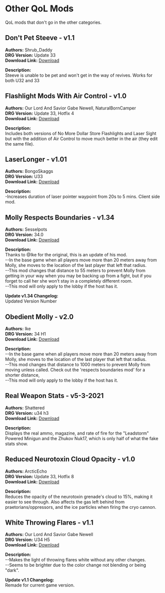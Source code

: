 # Other QoL Mods

QoL mods that don't go in the other categories.

<!-- mod list -->

## Don't Pet Steeve - v1.1
**Authors:** Shrub_Daddy  
**DRG Version:** Update 33  
**Download Link:** [Download](https://github.com/ArcticEcho/DRG-Mods/raw/2b8f0abe2b1828325f53dc456cdc207841af30b5/Quality%20of%20Life/Other/Don%27t%20Pet%20Steeve%20-%20V1.1%20_P.pak)  

**Description:**  
Steeve is unable to be pet and won't get in the way of revives. Works for both U32 and 33

## Flashlight Mods With Air Control - v1.0
**Authors:** Our Lord And Savior Gabe Newell, NaturalBornCamper  
**DRG Version:** Update 33, Hotfix 4  
**Download Link:** [Download](https://github.com/ArcticEcho/DRG-Mods/raw/f29c2013f366a10799c54628e09dbea94e0000d7/Quality%20of%20Life/Other/Flashlight%20Mods%20With%20Air%20Control%20-%20V1.0.zip)  

**Description:**  
Includes both versions of No More Dollar Store Flashlights and Laser Sight but with the addition of Air Control to move much better in the air (they edit the same file).

## LaserLonger - v1.01
**Authors:** BongoSkaggs  
**DRG Version:** U33  
**Download Link:** [Download](https://github.com/ArcticEcho/DRG-Mods/raw/935aac2202602bb06a4f094773ba0ec455ecb81a/Quality%20of%20Life/Other/LaserLonger%20-%20V1.01%20_P.pak)  

**Description:**  
-Increases duration of laser pointer waypoint from 20s to 5 mins. Client side mod.

## Molly Respects Boundaries - v1.34
**Authors:** Sesselpots  
**DRG Version:** 34.0  
**Download Link:** [Download](https://github.com/ArcticEcho/DRG-Mods/raw/5b67f2ab6f768b114497edc40a3890a6b755cf89/Quality%20of%20Life/Other/Molly%20Respects%20Boundaries%20-%20V1.34%20_P.pak)  

**Description:**  
Thanks to @Ike for the original, this is an update of his mod.  
--In the base game when all players move more than 20 meters away from Molly, she moves to the location of the last player that left that radius.   
--This mod changes that distance to 55 meters to prevent Molly from getting in your way when you may be backing up from a fight, but if you forget to call her she won’t stay in a completely different room.   
--This mod will only apply to the lobby if the host has it.

**Update v1.34 Changelog:**  
Updated Version Number

## Obedient Molly - v2.0
**Authors:** Ike  
**DRG Version:** 34 H1  
**Download Link:** [Download](https://github.com/ArcticEcho/DRG-Mods/raw/56932c0dadb567ec3f59a5e176cfaf0f7c5f357b/Quality%20of%20Life/Other/Obedient%20Molly%20-%20V2.0%20_P.pak)  

**Description:**  
--In the base game when all players move more than 20 meters away from Molly, she moves to the location of the last player that left that radius.  
--This mod changes that distance to 1000 meters to prevent Molly from moving unless called. Check out the 'respects boundaries mod' for a shorter distance,  
--This mod will only apply to the lobby if the host has it.

## Real Weapon Stats - v5-3-2021
**Authors:** Shattered  
**DRG Version:** u34 h3  
**Download Link:** [Download](https://github.com/ArcticEcho/DRG-Mods/raw/8c6d5d3665eda971e49c00fcf39b31548af577a9/Quality%20of%20Life/Other/Real%20Weapon%20Stats%20-%20V5-3-2021%20_P.pak)  

**Description:**  
Displays the real ammo, magazine, and rate of fire for the "Leadstorm" Powered Minigun and the Zhukov Nuk17, which is only half of what the fake stats show.

## Reduced Neurotoxin Cloud Opacity - v1.0
**Authors:** ArcticEcho  
**DRG Version:** Update 33, Hotfix 8  
**Download Link:** [Download](https://github.com/ArcticEcho/DRG-Mods/raw/e7fc0438fdbc05d1d4b2652d9a63bef4c39b4265/Quality%20of%20Life/Other/Reduced%20Neurotoxin%20Cloud%20Opacity%20-%20V1.0%20_P.pak)  

**Description:**  
Reduces the opacity of the neurotoxin grenade's cloud to 15%, making it easier to see through. Also affects the gas left behind from praetorians/oppressors, and the ice particles when firing the cryo cannon.

## White Throwing Flares - v1.1
**Authors:** Our Lord And Savior Gabe Newell  
**DRG Version:** U34 H5  
**Download Link:** [Download](https://github.com/ArcticEcho/DRG-Mods/raw/aaeda1dbe5507169dfde83c9d08dffd4c905b64b/Quality%20of%20Life/Other/White%20Throwing%20Flares%20-%20V1.1%20_P.pak)  

**Description:**  
--Makes the light of throwing flares white without any other changes.  
--Seems to be brighter due to the color change not blending or being "dark".

**Update v1.1 Changelog:**  
Remade for current game version.
